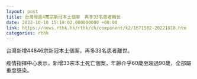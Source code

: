 ```yaml
---
layout: post
title: 台灣增逾4萬宗新冠本土個案　再多33名患者離世
date: 2022-10-18 15:19:02.000000000 +08:00
link: https://news.rthk.hk/rthk/ch/component/k2/1671502-20221018.htm
categories: rthk
---
```


台灣新增44846宗新冠本土個案，再多33名患者離世。

疫情指揮中心表示，新增33宗本土死亡個案，年齡介乎60歲至超過90歲，全部屬重度感染。
